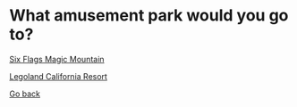 # What amusement park would you go to?
[Six Flags Magic Mountain](Flags/flags.md)  

[Legoland California Resort](egoland/legoland.md)   

[Go back](../accept.md)

